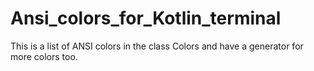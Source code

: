 # Ansi_colors_for_Kotlin_terminal
This is a list of ANSI colors in the class Colors and have a generator for more colors too.
